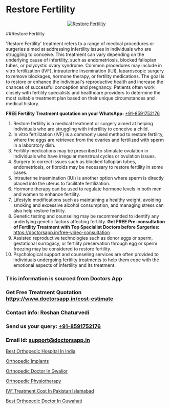 # Restore Fertility

<p align="center">
  <a href="https://doctorsapp.in/treatment/male-infertility">
    <img src="https://doctorsapp.in/uploads/treatment_image/causes_male_infertility.jpg" alt="Restore Fertility">
  </a>
</p>
##Restore Fertility

'Restore Fertility' treatment refers to a range of medical procedures or surgeries aimed at addressing infertility issues in individuals who are struggling to conceive. This treatment can vary depending on the underlying cause of infertility, such as endometriosis, blocked fallopian tubes, or polycystic ovary syndrome. Common procedures may include in vitro fertilization (IVF), intrauterine insemination (IUI), laparoscopic surgery to remove blockages, hormone therapy, or fertility medications. The goal is to restore or enhance the individual's reproductive health and increase the chances of successful conception and pregnancy. Patients often work closely with fertility specialists and healthcare providers to determine the most suitable treatment plan based on their unique circumstances and medical history.

**FREE Fertility Treatment quotation on your WhatsApp:**  [+91-8591752176](https://api.whatsapp.com/send?phone=8591752176)

1) Restore fertility is a medical treatment or surgery aimed at helping individuals who are struggling with infertility to conceive a child. 
2) In vitro fertilization (IVF) is a commonly used method to restore fertility, where the eggs are retrieved from the ovaries and fertilized with sperm in a laboratory dish. 
3) Fertility medications may be prescribed to stimulate ovulation in individuals who have irregular menstrual cycles or ovulation issues. 
4) Surgery to correct issues such as blocked fallopian tubes, endometriosis, or fibroids may be necessary to restore fertility in some cases. 
5) Intrauterine insemination (IUI) is another option where sperm is directly placed into the uterus to facilitate fertilization.
6) Hormone therapy can be used to regulate hormone levels in both men and women to enhance fertility.
7) Lifestyle modifications such as maintaining a healthy weight, avoiding smoking and excessive alcohol consumption, and managing stress can also help restore fertility.
8) Genetic testing and counseling may be recommended to identify any underlying genetic factors affecting fertility.
**Get FREE Pre-consultation of Fertility Treatment with Top Specialist Doctors before Surgeries:** https://doctorsapp.in/free-video-consultation
9) Assisted reproductive technologies such as donor eggs or sperm, gestational surrogacy, or fertility preservation through egg or sperm freezing may be considered to restore fertility.
10) Psychological support and counseling services are often provided to individuals undergoing fertility treatments to help them cope with the emotional aspects of infertility and its treatment.

### This information is sourced from Doctors App 
### Get Free Treatment Quotation https://www.doctorsapp.in/cost-estimate
### Contact info: Roshan Chaturvedi 
### Send us your query: [+91-8591752176](https://api.whatsapp.com/send?phone=8591752176) 
### Email id: support@doctorsapp.in

[Best Orthopedic Hospital In India](https://www.linkedin.com/pulse/best-orthopedic-hospital-india-doctorsapp-rajshahi-jagse?trackingId=GxvW72CXinmy%2Fb5wBon5BQ%3D%3D&lipi=urn%3Ali%3Apage%3Ad_flagship3_company_admin%3BtGKQvLKET%2FOkWlJl4W0MBA%3D%3D)

[Orthopedic Implants](https://www.linkedin.com/pulse/orthopedic-implants-doctorsappin-t033c?trackingId=cR9OoPxKoGzoXDNhC5WJIA%3D%3D&lipi=urn%3Ali%3Apage%3Ad_flagship3_company_admin%3BcTUR6naWQkWjeA%2BR15noZQ%3D%3D)

[Orthopedic Doctor In Gwalior](https://medium.com/@vimalrana22/orthopedic-doctor-in-gwalior-db56315fa585)

[Orthopedic Physiotherapy](https://medium.com/@vimalrana22/orthopedic-physiotherapy-591046fcb03b)

[IVF Treatment Cost In Pakistan Islamabad](https://doctors-apps.github.io/doctorsapp/ivf-treatment-cost-in-pakistan-islamabad)

[Best Orthopedic Doctor In Guwahati](https://doctors-apps.github.io/doctorsapp/best-orthopedic-doctor-in-guwahati)

